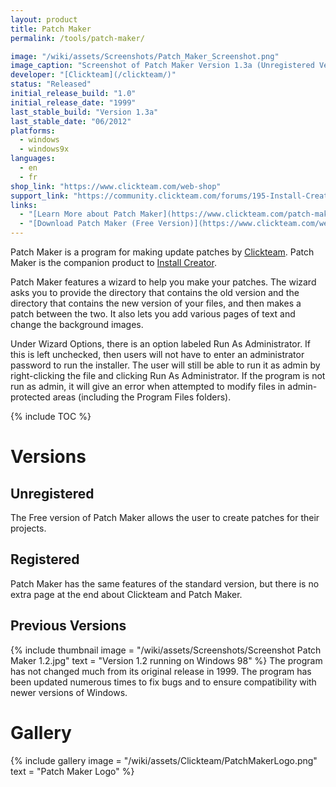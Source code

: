 ```yaml
---
layout: product
title: Patch Maker
permalink: /tools/patch-maker/

image: "/wiki/assets/Screenshots/Patch_Maker_Screenshot.png"
image_caption: "Screenshot of Patch Maker Version 1.3a (Unregistered Version)"
developer: "[Clickteam](/clickteam/)"
status: "Released"
initial_release_build: "1.0"
initial_release_date: "1999"
last_stable_build: "Version 1.3a"
last_stable_date: "06/2012"
platforms:
  - windows
  - windows9x
languages:
  - en
  - fr
shop_link: "https://www.clickteam.com/web-shop"
support_link: "https://community.clickteam.com/forums/195-Install-Creator-and-Patch-Maker"
links:
  - "[Learn More about Patch Maker](https://www.clickteam.com/patch-maker)"
  - "[Download Patch Maker (Free Version)](https://www.clickteam.com/webftp/files/9/5/pminst.exe)"
---
```


Patch Maker is a program for making update patches by [Clickteam](/clickteam). Patch Maker is the companion product to [Install Creator](/tools/install-creator-2/).

Patch Maker features a wizard to help you make your patches. The wizard asks you to provide the directory that contains the old version and the directory that contains the new version of your files, and then makes a patch between the two. It also lets you add various pages of text and change the background images.

Under Wizard Options, there is an option labeled Run As Administrator. If this is left unchecked, then users will not have to enter an administrator password to run the installer. The user will still be able to run it as admin by right-clicking the file and clicking Run As Administrator. If the program is not run as admin, it will give an error when attempted to modify files in admin-protected areas (including the Program Files folders).

{% include TOC %}

# Versions 
## Unregistered 
The Free version of Patch Maker allows the user to create patches for their projects.


## Registered 
Patch Maker has the same features of the standard version, but there is no extra page at the end about Clickteam and Patch Maker.


## Previous Versions
{% include thumbnail image = "/wiki/assets/Screenshots/Screenshot Patch Maker 1.2.jpg" text = "Version 1.2 running on Windows 98" %}
The program has not changed much from its original release in 1999. The program has been updated numerous times to fix bugs and to ensure compatibility with newer versions of Windows.

# Gallery
{% include gallery image = "/wiki/assets/Clickteam/PatchMakerLogo.png" text = "Patch Maker Logo" %}
